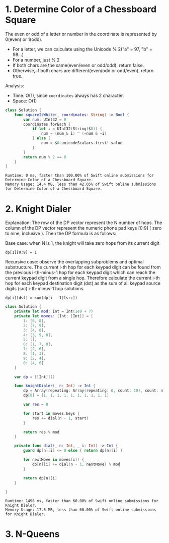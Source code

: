 # 1. Determine Color of a Chessboard Square

The even or odd of a letter or number in the coordinate is represented by 0(even) or 1(odd).
- For a letter, we can calculate using the Unicode % 2("a" = 97, "b" = 98...)
- For a number, just % 2
- If both chars are the same(even/even or odd/odd), return false.
- Otherwise, if both chars are different(even/odd or odd/even), return true.

Analysis:
- Time: O(1), since `coordinates` always has 2 character.
- Space: O(1)

```swift
class Solution {
    func squareIsWhite(_ coordinates: String) -> Bool {
        var num: UInt32 = 0
        coordinates.forEach {
            if let i = UInt32(String($0)) {
                num = (num & i) ^ (~num & ~i)
            } else {
                num = $0.unicodeScalars.first!.value
            }
        }
        return num % 2 == 0
    }
}
```

```
Runtime: 0 ms, faster than 100.00% of Swift online submissions for Determine Color of a Chessboard Square.
Memory Usage: 14.4 MB, less than 42.05% of Swift online submissions for Determine Color of a Chessboard Square.
```

# 2. Knight Dialer

Explanation: The row of the DP vector represent the N number of hops. The column of the DP vector represent
the numeric phone pad keys [0:9] ( zero to nine, inclusive ). Then the DP formula is as follows:

Base case: when N is 1, the knight will take zero hops from its current digit

`dp[1][0:9] = 1`

Recursive case: observe the overlapping subproblems and optimal substructure. The current i-th hop for each keypad digit can be found from the previous i-th-minus-1 hop for each keypad digit which can reach the current keypad digit from a single hop. Therefore calculate the current i-th hop for each keypad destination digit (dst) as the sum of all keypad source digits (src) i-th-minus-1 hop solutions.

`dp[i][dst] = sum(dp[i - 1][src])`

```swift
class Solution {
    private let mod: Int = Int(1e9 + 7)
    private let moves: [Int: [Int]] = [
        1: [6, 8],
        2: [7, 9],
        3: [4, 8],
        4: [3, 9, 0],
        5: [],
        6: [1, 7, 0],
        7: [2, 6],
        8: [1, 3],
        9: [2, 4],
        0: [4, 6]
    ]

    var dp = [[Int]]()

    func knightDialer(_ n: Int) -> Int {
        dp = Array(repeating: Array(repeating: 0, count: 10), count: n)
        dp[0] = [1, 1, 1, 1, 1, 1, 1, 1, 1, 1]

        var res = 0

        for start in moves.keys {
            res += dial(n - 1, start)
        }

        return res % mod
    }

    private func dial(_ n: Int, _ i: Int) -> Int {
        guard dp[n][i] <= 0 else { return dp[n][i] }

        for nextMove in moves[i]! {
            dp[n][i] += dial(n - 1, nextMove) % mod
        }

        return dp[n][i]
    }

}
```
```
Runtime: 1496 ms, faster than 60.00% of Swift online submissions for Knight Dialer.
Memory Usage: 17.5 MB, less than 60.00% of Swift online submissions for Knight Dialer.
```

# 3. N-Queens